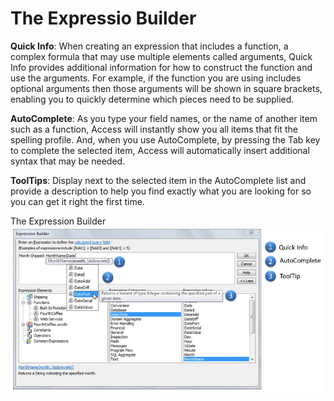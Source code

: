 # The Expressio Builder

**Quick Info**: When creating an expression that includes a function, a complex formula that may use multiple elements called arguments, Quick Info provides additional information for how to construct the function and use the arguments. For example, if the function you are using includes optional arguments then those arguments will be shown in square brackets, enabling you to quickly determine which pieces need to be supplied.  

**AutoComplete**: As you type your field names, or the name of another item such as a function, Access will instantly show you all items that fit the spelling profile. And, when you use AutoComplete, by pressing the Tab key to complete the selected item, Access will automatically insert additional syntax that may be needed.  

**ToolTips**: Display next to the selected item in the AutoComplete list and provide a description to help you find exactly what you are looking for so you can get it right the first time.

The Expression Builder ![Expression Builder](https://github.com/MikeMyers59/MikeMyers59/blob/main/00Pics/Expression%20Builder.png)  

